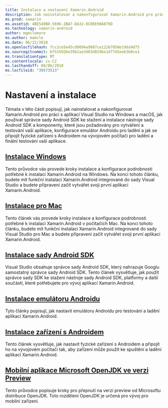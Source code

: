 ```yaml
---
title: Instalace a nastavení Xamarin.Android
description: Jak nainstalovat a nakonfigurovat Xamarin.Android pro práci s aplikací Visual Studio.
ms.prod: xamarin
ms.assetid: 4BE549B8-5696-2BA7-DA32-8C0EE90A879D
ms.technology: xamarin-android
author: mgmclemore
ms.author: mamcle
ms.date: 06/22/2018
ms.openlocfilehash: fcc2ce5e45cd9094a9987ce12267850e19da9d75
ms.sourcegitcommit: bf51592be39b2ae3d63d029be1d7745ee63b0ce1
ms.translationtype: MT
ms.contentlocale: cs-CZ
ms.lasthandoff: 08/06/2018
ms.locfileid: "39573513"
---
```

# <a name="setup-and-installation"></a>Nastavení a instalace

Témata v této části popisují, jak nainstalovat a nakonfigurovat Xamarin.Android pro práci s aplikací Visual Studio na Windows a macOS, jak používat správce sady Android SDK ke stažení a instalace nástroje sady Android SDK a komponenty, které jsou požadovány pro vytváření a testování vaší aplikace, konfigurace emulátor Androidu pro ladění a jak se připojit fyzické zařízení s Androidem na vývojovém počítači pro ladění a finální testování vaší aplikace.


## <a name="windows-installationandroidget-startedinstallationwindowsmd"></a>[Instalace Windows](~/android/get-started/installation/windows.md)

Tento průvodce vás provede kroky instalace a konfigurace podrobnosti potřebné k instalaci Xamarin.Android na Windows. Na konci tohoto článku, budete mít funkční instalaci Xamarin.Android integrované do sady Visual Studio a budete připraveni začít vytvářet svoji první aplikaci Xamarin.Android.

## <a name="mac-installationhttpsdocsmicrosoftcomen-usvisualstudiomacinstallation"></a>[Instalace pro Mac](https://docs.microsoft.com/en-us/visualstudio/mac/installation)

Tento článek vás provede kroky instalace a konfigurace podrobnosti potřebné k instalaci Xamarin.Android v počítačích Mac. Na konci tohoto článku, budete mít funkční instalaci Xamarin.Android integrované do sady Visual Studio pro Mac a budete připraveni začít vytvářet svoji první aplikaci Xamarin.Android.

## <a name="android-sdk-setupandroidget-startedinstallationandroid-sdkmd"></a>[Instalace sady Android SDK](~/android/get-started/installation/android-sdk.md)

Visual Studio obsahuje správce sady Android SDK, který nahrazuje Googlu samostatný správce sady Android SDK. Tento článek vysvětluje, jak použít správce sady SDK ke stažení nástroje sady Android SDK, platformy a další součásti, které potřebujete pro vývoj aplikací Xamarin.Android.

## <a name="android-emulator-setupandroidget-startedinstallationandroid-emulatorindexmd"></a>[Instalace emulátoru Androidu](~/android/get-started/installation/android-emulator/index.md)

Tyto články popisují, jak nastavit emulátoru Androidu pro testování a ladění aplikací Xamarin.Android.

## <a name="android-device-setupandroidget-startedinstallationset-up-device-for-developmentmd"></a>[Instalace zařízení s Androidem](~/android/get-started/installation/set-up-device-for-development.md)

Tento článek vysvětluje, jak nastavit fyzické zařízení s Androidem a připojit ho na vývojovém počítači tak, aby zařízení může použít ke spuštění a ladění aplikací Xamarin.Android.

## <a name="microsoft-mobile-openjdk-previewandroidget-startedinstallationopenjdkmd"></a>[Mobilní aplikace Microsoft OpenJDK ve verzi Preview](~/android/get-started/installation/openjdk.md)

Tento průvodce popisuje kroky pro přepnutí na verzi preview od Microsoftu distribuce OpenJDK. Toto rozdělení OpenJDK je určená pro vývoj pro mobilní zařízení.
